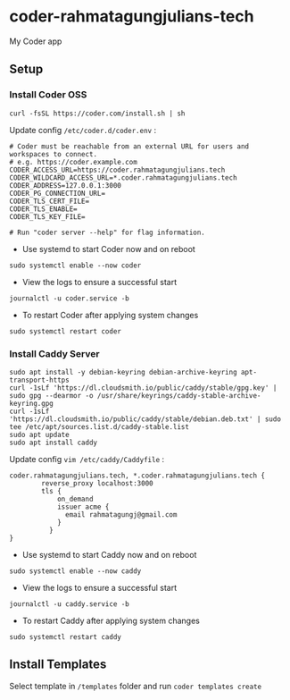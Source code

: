 # coder-rahmatagungjulians-tech
My Coder app

## Setup 

### Install Coder OSS
```
curl -fsSL https://coder.com/install.sh | sh
```

Update config `/etc/coder.d/coder.env` :
```
# Coder must be reachable from an external URL for users and workspaces to connect.
# e.g. https://coder.example.com
CODER_ACCESS_URL=https://coder.rahmatagungjulians.tech
CODER_WILDCARD_ACCESS_URL=*.coder.rahmatagungjulians.tech
CODER_ADDRESS=127.0.0.1:3000
CODER_PG_CONNECTION_URL=
CODER_TLS_CERT_FILE=
CODER_TLS_ENABLE=
CODER_TLS_KEY_FILE=

# Run "coder server --help" for flag information.                                                   
```

- Use systemd to start Coder now and on reboot
```
sudo systemctl enable --now coder
```

- View the logs to ensure a successful start
```
journalctl -u coder.service -b
```

- To restart Coder after applying system changes
```
sudo systemctl restart coder
```

### Install Caddy Server
```
sudo apt install -y debian-keyring debian-archive-keyring apt-transport-https
curl -1sLf 'https://dl.cloudsmith.io/public/caddy/stable/gpg.key' | sudo gpg --dearmor -o /usr/share/keyrings/caddy-stable-archive-keyring.gpg
curl -1sLf 'https://dl.cloudsmith.io/public/caddy/stable/debian.deb.txt' | sudo tee /etc/apt/sources.list.d/caddy-stable.list
sudo apt update
sudo apt install caddy
```

Update config `vim /etc/caddy/Caddyfile` :
```
coder.rahmatagungjulians.tech, *.coder.rahmatagungjulians.tech {
        reverse_proxy localhost:3000
        tls {
            on_demand
            issuer acme {
              email rahmatagungj@gmail.com
            }
          }
}
```

- Use systemd to start Caddy now and on reboot
```
sudo systemctl enable --now caddy
```

- View the logs to ensure a successful start
```
journalctl -u caddy.service -b
```

- To restart Caddy after applying system changes
```
sudo systemctl restart caddy
```


## Install Templates

Select template in `/templates` folder and run `coder templates create`
